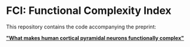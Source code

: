 # FCI: Functional Complexity Index

This repository contains the code accompanying the preprint: 

**["What makes human cortical pyramidal neurons functionally complex"](https://www.biorxiv.org/content/10.1101/2024.12.17.628883v1)**
